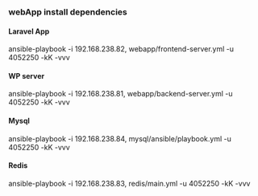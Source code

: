 ### webApp install dependencies

#### Laravel App

ansible-playbook -i 192.168.238.82, webapp/frontend-server.yml -u 4052250  -kK -vvv

#### WP server

ansible-playbook -i 192.168.238.81,  webapp/backend-server.yml -u 4052250 -kK -vvv

#### Mysql

ansible-playbook -i 192.168.238.84,  mysql/ansible/playbook.yml -u 4052250 -kK -vvv

#### Redis

ansible-playbook -i 192.168.238.83,  redis/main.yml -u 4052250 -kK -vvv
